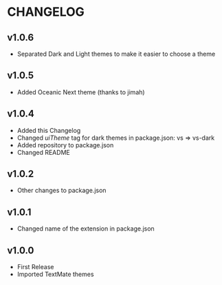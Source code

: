 # CHANGELOG

## v1.0.6
* Separated Dark and Light themes to make it easier to choose a theme

## v1.0.5
* Added Oceanic Next theme (thanks to jimah)

## v1.0.4
* Added this Changelog
* Changed *uiTheme* tag for dark themes in package.json: vs => vs-dark
* Added repository to package.json
* Changed README

## v1.0.2
* Other changes to package.json

## v1.0.1
* Changed name of the extension in package.json

## v1.0.0
* First Release
* Imported TextMate themes